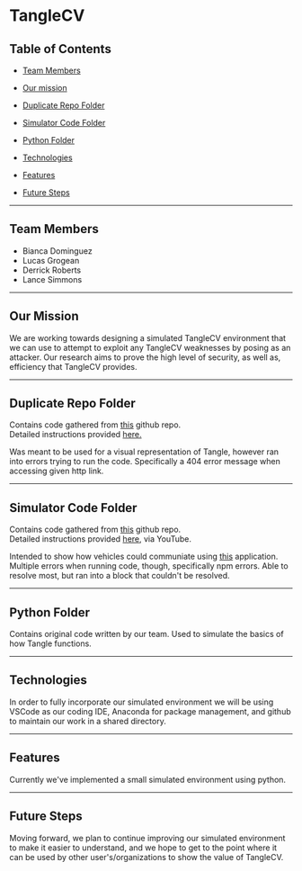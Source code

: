 # TangleCV



## Table of Contents  

* [Team Members](#team-members)

* [Our mission](#our-mission) 

* [Duplicate Repo Folder](#duplicate-repo-folder) 

* [Simulator Code Folder](#simulator-code-folder) 

* [Python Folder](#python-folder) 

* [Technologies](#technologies) 

* [Features](#features) 

* [Future Steps](#future-steps) 

 --- 
## Team Members

* Bianca Dominguez
* Lucas Grogean
* Derrick Roberts
* Lance Simmons

 --- 
## Our Mission

We are working towards designing a simulated TangleCV environment that we can use to attempt to exploit any TangleCV weaknesses by posing as an attacker. Our research aims to prove the high level of security, as well as, efficiency that TangleCV provides.

 --- 

## Duplicate Repo Folder 

Contains code gathered from <a href="https://github.com/iotaledger/high-mobility-blueprints">this</a> github repo. </br>
Detailed instructions provided <a href="https://steemit.com/iota/@jordaan01/building-an-iota-tangle-from-scratch-in-python-and-flask">here.</a> </br>

Was meant to be used for a visual representation of Tangle, however ran into errors trying to run the code. Specifically a 404 error message when accessing given http link.

 --- 

## Simulator Code Folder

Contains code gathered from <a href="https://github.com/ljlabs/tangle-pow">this</a> github repo. </br>
Detailed instructions provided <a href="https://www.youtube.com/watch?v=L-O-okg0bWk">here</a>, via YouTube. </br>

Intended to show how vehicles could communiate using <a href="https://console.high-mobility.com/qdEZ/">this</a> application. Multiple errors when running code, though, specifically npm errors. Able to resolve most, but ran into a block that couldn't be resolved.  

 --- 

## Python Folder

Contains original code written by our team. Used to simulate the basics of how Tangle functions. 

 --- 

## Technologies

In order to fully incorporate our simulated environment we will be using VSCode as our coding IDE, Anaconda for package management, and github to maintain our work in a shared directory.  

 --- 

## Features

Currently we've implemented a small simulated environment using python.

 --- 

## Future Steps

Moving forward, we plan to continue improving our simulated environment to make it easier to understand, and we hope to get to the point where it can be used by other user's/organizations to show the value of TangleCV. 

